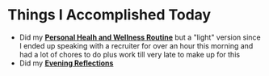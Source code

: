 # Things I Accomplished Today

- Did my **[Personal Healh and Wellness Routine](../../routines/2024/personal-health-and-wellness-routine/personal-health-and-wellness-routine-2024-week-15)** but a "light" version since I ended up speaking with a recruiter for over an hour this morning and had a lot of chores to do plus work till very late to make up for this
- Did my **[Evening Reflections](../../routines/evening-reflections.md)**
